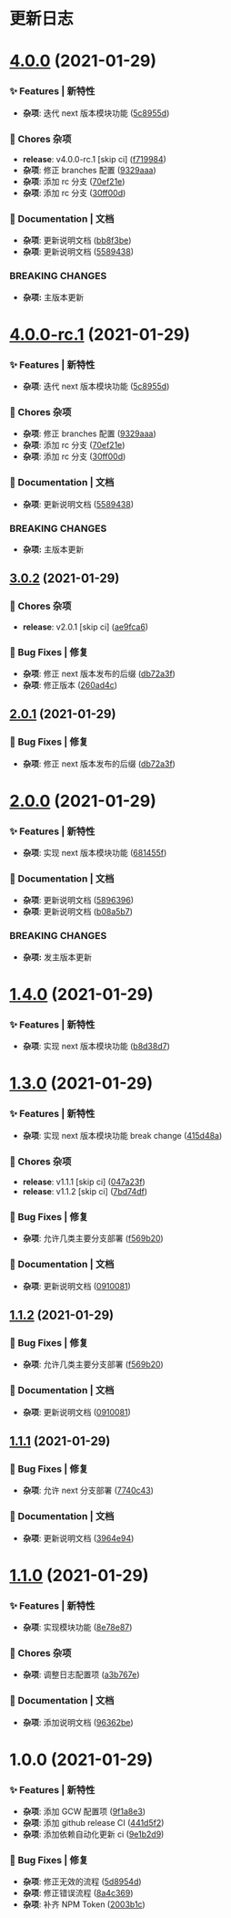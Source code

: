 # 更新日志

# [4.0.0](https://github.com/arvinxx/gitmoji-commit-workflow-template/compare/v3.0.2...v4.0.0) (2021-01-29)


### ✨ Features | 新特性

* **杂项**: 迭代 next 版本模块功能 ([5c8955d](https://github.com/arvinxx/gitmoji-commit-workflow-template/commit/5c8955d))


### 🎫 Chores 杂项

* **release**: v4.0.0-rc.1 [skip ci] ([f719984](https://github.com/arvinxx/gitmoji-commit-workflow-template/commit/f719984))
* **杂项**: 修正 branches 配置 ([9329aaa](https://github.com/arvinxx/gitmoji-commit-workflow-template/commit/9329aaa))
* **杂项**: 添加 rc 分支 ([70ef21e](https://github.com/arvinxx/gitmoji-commit-workflow-template/commit/70ef21e))
* **杂项**: 添加 rc 分支 ([30ff00d](https://github.com/arvinxx/gitmoji-commit-workflow-template/commit/30ff00d))


### 📝 Documentation | 文档

* **杂项**: 更新说明文档 ([bb8f3be](https://github.com/arvinxx/gitmoji-commit-workflow-template/commit/bb8f3be))
* **杂项**: 更新说明文档 ([5589438](https://github.com/arvinxx/gitmoji-commit-workflow-template/commit/5589438))


### BREAKING CHANGES

* **杂项:** 主版本更新

# [4.0.0-rc.1](https://github.com/arvinxx/gitmoji-commit-workflow-template/compare/v3.0.2...v4.0.0-rc.1) (2021-01-29)


### ✨ Features | 新特性

* **杂项**: 迭代 next 版本模块功能 ([5c8955d](https://github.com/arvinxx/gitmoji-commit-workflow-template/commit/5c8955d))


### 🎫 Chores 杂项

* **杂项**: 修正 branches 配置 ([9329aaa](https://github.com/arvinxx/gitmoji-commit-workflow-template/commit/9329aaa))
* **杂项**: 添加 rc 分支 ([70ef21e](https://github.com/arvinxx/gitmoji-commit-workflow-template/commit/70ef21e))
* **杂项**: 添加 rc 分支 ([30ff00d](https://github.com/arvinxx/gitmoji-commit-workflow-template/commit/30ff00d))


### 📝 Documentation | 文档

* **杂项**: 更新说明文档 ([5589438](https://github.com/arvinxx/gitmoji-commit-workflow-template/commit/5589438))


### BREAKING CHANGES

* **杂项:** 主版本更新

## [3.0.2](https://github.com/arvinxx/gitmoji-commit-workflow-template/compare/v3.0.1...v3.0.2) (2021-01-29)


### 🎫 Chores 杂项

* **release**: v2.0.1 [skip ci] ([ae9fca6](https://github.com/arvinxx/gitmoji-commit-workflow-template/commit/ae9fca6))


### 🐛 Bug Fixes | 修复

* **杂项**: 修正 next 版本发布的后缀 ([db72a3f](https://github.com/arvinxx/gitmoji-commit-workflow-template/commit/db72a3f))
* **杂项**: 修正版本 ([260ad4c](https://github.com/arvinxx/gitmoji-commit-workflow-template/commit/260ad4c))

## [2.0.1](https://github.com/arvinxx/gitmoji-commit-workflow-template/compare/v2.0.0...v2.0.1) (2021-01-29)


### 🐛 Bug Fixes | 修复

* **杂项**: 修正 next 版本发布的后缀 ([db72a3f](https://github.com/arvinxx/gitmoji-commit-workflow-template/commit/db72a3f))

# [2.0.0](https://github.com/arvinxx/gitmoji-commit-workflow-template/compare/v1.4.0...v2.0.0) (2021-01-29)


### ✨ Features | 新特性

* **杂项**: 实现 next 版本模块功能 ([681455f](https://github.com/arvinxx/gitmoji-commit-workflow-template/commit/681455f))


### 📝 Documentation | 文档

* **杂项**: 更新说明文档 ([5896396](https://github.com/arvinxx/gitmoji-commit-workflow-template/commit/5896396))
* **杂项**: 更新说明文档 ([b08a5b7](https://github.com/arvinxx/gitmoji-commit-workflow-template/commit/b08a5b7))


### BREAKING CHANGES

* **杂项:** 发主版本更新

# [1.4.0](https://github.com/arvinxx/gitmoji-commit-workflow-template/compare/v1.3.0...v1.4.0) (2021-01-29)


### ✨ Features | 新特性

* **杂项**: 实现 next 版本模块功能 ([b8d38d7](https://github.com/arvinxx/gitmoji-commit-workflow-template/commit/b8d38d7))

# [1.3.0](https://github.com/arvinxx/gitmoji-commit-workflow-template/compare/v1.2.0...v1.3.0) (2021-01-29)


### ✨ Features | 新特性

* **杂项**: 实现 next 版本模块功能 break change ([415d48a](https://github.com/arvinxx/gitmoji-commit-workflow-template/commit/415d48a))


### 🎫 Chores 杂项

* **release**: v1.1.1 [skip ci] ([047a23f](https://github.com/arvinxx/gitmoji-commit-workflow-template/commit/047a23f))
* **release**: v1.1.2 [skip ci] ([7bd74df](https://github.com/arvinxx/gitmoji-commit-workflow-template/commit/7bd74df))


### 🐛 Bug Fixes | 修复

* **杂项**: 允许几类主要分支部署 ([f569b20](https://github.com/arvinxx/gitmoji-commit-workflow-template/commit/f569b20))


### 📝 Documentation | 文档

* **杂项**: 更新说明文档 ([0910081](https://github.com/arvinxx/gitmoji-commit-workflow-template/commit/0910081))

## [1.1.2](https://github.com/arvinxx/gitmoji-commit-workflow-template/compare/v1.1.1...v1.1.2) (2021-01-29)


### 🐛 Bug Fixes | 修复

* **杂项**: 允许几类主要分支部署 ([f569b20](https://github.com/arvinxx/gitmoji-commit-workflow-template/commit/f569b20))


### 📝 Documentation | 文档

* **杂项**: 更新说明文档 ([0910081](https://github.com/arvinxx/gitmoji-commit-workflow-template/commit/0910081))

## [1.1.1](https://github.com/arvinxx/gitmoji-commit-workflow-template/compare/v1.1.0...v1.1.1) (2021-01-29)


### 🐛 Bug Fixes | 修复

* **杂项**: 允许 next 分支部署 ([7740c43](https://github.com/arvinxx/gitmoji-commit-workflow-template/commit/7740c43))


### 📝 Documentation | 文档

* **杂项**: 更新说明文档 ([3964e94](https://github.com/arvinxx/gitmoji-commit-workflow-template/commit/3964e94))

# [1.1.0](https://github.com/arvinxx/gitmoji-commit-workflow-template/compare/v1.0.0...v1.1.0) (2021-01-29)


### ✨ Features | 新特性

* **杂项**: 实现模块功能 ([8e78e87](https://github.com/arvinxx/gitmoji-commit-workflow-template/commit/8e78e87))


### 🎫 Chores 杂项

* **杂项**: 调整日志配置项 ([a3b767e](https://github.com/arvinxx/gitmoji-commit-workflow-template/commit/a3b767e))


### 📝 Documentation | 文档

* **杂项**: 添加说明文档 ([96362be](https://github.com/arvinxx/gitmoji-commit-workflow-template/commit/96362be))

# 1.0.0 (2021-01-29)


### ✨ Features | 新特性

* **杂项**: 添加 GCW 配置项 ([9f1a8e3](https://github.com/arvinxx/gitmoji-commit-workflow-template/commit/9f1a8e3))
* **杂项**: 添加 github release CI ([441d5f2](https://github.com/arvinxx/gitmoji-commit-workflow-template/commit/441d5f2))
* **杂项**: 添加依赖自动化更新 ci ([9e1b2d9](https://github.com/arvinxx/gitmoji-commit-workflow-template/commit/9e1b2d9))


### 🐛 Bug Fixes | 修复

* **杂项**: 修正无效的流程 ([5d8954d](https://github.com/arvinxx/gitmoji-commit-workflow-template/commit/5d8954d))
* **杂项**: 修正错误流程 ([8a4c369](https://github.com/arvinxx/gitmoji-commit-workflow-template/commit/8a4c369))
* **杂项**: 补齐 NPM Token ([2003b1c](https://github.com/arvinxx/gitmoji-commit-workflow-template/commit/2003b1c))
